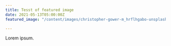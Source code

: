 ```yaml
---
title: Tesst of featured image
date: 2021-05-13T05:00:00Z
featured_image: "/content/images/christopher-gower-m_hrflhgabo-unsplash.jpg"

---
```

Lorem ipsum.
